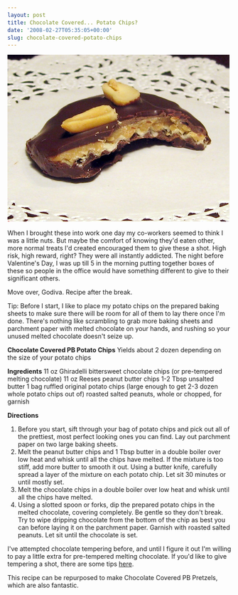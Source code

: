 ```yaml
---
layout: post
title: Chocolate Covered... Potato Chips?
date: '2008-02-27T05:35:05+00:00'
slug: chocolate-covered-potato-chips
---
```

<a href="http://www.flickr.com/photos/kstar810/376443558/in/set-72157603817944040/"><img src='/images/uploads/2008/02/pb_chip.jpg' alt='pbchip' /></a>

When I brought these into work one day my co-workers seemed to think I was a little nuts. But maybe the comfort of knowing they'd eaten other, more normal treats I'd created encouraged them to give these a shot. High risk, high reward, right? They were all instantly addicted. The night before Valentine's Day, I was up till 5 in the morning putting together boxes of these so people in the office would have something different to give to their significant others. 

Move over, Godiva. Recipe after the break.

<!--more-->

Tip: Before I start, I like to place my potato chips on the prepared baking sheets to make sure there will be room for all of them to lay there once I'm done. There's nothing like scrambling to grab more baking sheets and parchment paper with melted chocolate on your hands, and rushing so your unused melted chocolate doesn't seize up. 

<strong>Chocolate Covered PB Potato Chips</strong>
Yields about 2 dozen depending on the size of your potato chips

<strong>Ingredients</strong>
11 oz Ghiradelli bittersweet chocolate chips (or pre-tempered melting chocolate)
11 oz Reeses peanut butter chips
1-2 Tbsp unsalted butter
1 bag ruffled original potato chips (large enough to get 2-3 dozen whole potato chips out of)
roasted salted peanuts, whole or chopped, for garnish 

<strong>Directions</strong>
1. Before you start, sift through your bag of potato chips and pick out all of the prettiest, most perfect looking ones you can find. Lay out parchment paper on two large baking sheets.
2. Melt the peanut butter chips and 1 Tbsp butter in a double boiler over low heat and whisk until all the chips have melted. If the mixture is too stiff, add more butter to smooth it out. Using a butter knife, carefully spread a layer of the mixture on each potato chip. Let sit 30 minutes or until mostly set.
3. Melt the chocolate chips in a double boiler over low heat and whisk until all the chips have melted.
4. Using a slotted spoon or forks, dip the prepared potato chips in the melted chocolate, covering completely. Be gentle so they don't break. Try to wipe dripping chocolate from the bottom of the chip as best you can before laying it on the parchment paper. Garnish with roasted salted peanuts. Let sit until the chocolate is set.

I've attempted chocolate tempering before, and until I figure it out I'm willing to pay a little extra for pre-tempered melting chocolate. If you'd like to give tempering a shot, there are some tips <a href="http://allrecipes.com/HowTo/Tempering-Chocolate/Detail.aspx">here</a>.

This recipe can be repurposed to make Chocolate Covered PB Pretzels, which are also fantastic. 
